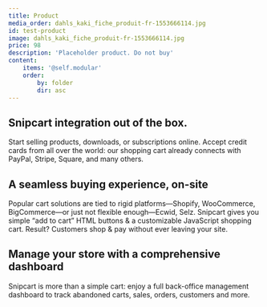 ```yaml
---
title: Product
media_order: dahls_kaki_fiche_produit-fr-1553666114.jpg
id: test-product
image: dahls_kaki_fiche_produit-fr-1553666114.jpg
price: 98
description: 'Placeholder product. Do not buy'
content:
    items: '@self.modular'
    order:
        by: folder
        dir: asc
---
```


## Snipcart integration out of the box.
Start selling products, downloads, or subscriptions online. Accept credit cards from all over the world: our shopping cart already connects with PayPal, Stripe, Square, and many others.

## A seamless buying experience, on-site
Popular cart solutions are tied to rigid platforms—Shopify, WooCommerce, BigCommerce—or just not flexible enough—Ecwid, Selz. Snipcart gives you simple “add to cart” HTML buttons & a customizable JavaScript shopping cart. Result? Customers shop & pay without ever leaving your site.

## Manage your store with a comprehensive dashboard
Snipcart is more than a simple cart: enjoy a full back-office management dashboard to track abandoned carts, sales, orders, customers and more.

